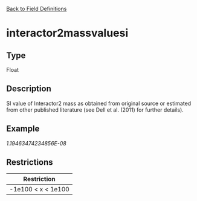 [Back to Field Definitions](../../field_definition_overview)
# interactor2massvaluesi

## Type
Float

## Description


SI value of Interactor2 mass as obtained from original source or estimated from other published literature (see Dell et al. (2011) for further details).
## Example
*1.19463474234856E-08*

## Restrictions
| Restriction |
| :---------: |
| -1e100 < x < 1e100 |

